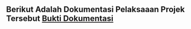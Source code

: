 ## Berikut Adalah Dokumentasi Pelaksaaan Projek Tersebut [Bukti Dokumentasi]([https://url-ke-dokumentasi-anda](https://drive.google.com/file/d/1VLBNxtzI-7udXlAeRY3iTbARjjH8B7dD/view?usp=sharing)https://drive.google.com/file/d/1VLBNxtzI-7udXlAeRY3iTbARjjH8B7dD/view?usp=sharing)

